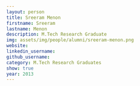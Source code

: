 ```yaml
---
layout: person
title: Sreeram Menon
firstname: Sreeram
lastname: Menon
description: M.Tech Research Graduate
img: assets/img/people/alumni/sreeram-menon.png
website: 
linkedin_username: 
github_username:
category: M.Tech Research Graduates
show: true
year: 2013
---
```

